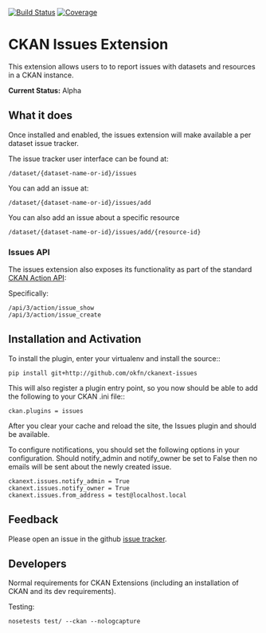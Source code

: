 [![Build Status](https://travis-ci.org/okfn/ckanext-issues.svg?branch=master)](https://travis-ci.org/okfn/ckanext-issues)
[![Coverage](https://coveralls.io/repos/okfn/ckanext-issues/badge.png?branch=master)](https://coveralls.io/r/okfn/ckanext-issues?branch=master)
# CKAN Issues Extension

This extension allows users to to report issues with datasets and resources in
a CKAN instance.

**Current Status:** Alpha

## What it does

Once installed and enabled, the issues extension will make available a per
dataset issue tracker.

The issue tracker user interface can be found at:

    /dataset/{dataset-name-or-id}/issues

You can add an issue at:

    /dataset/{dataset-name-or-id}/issues/add

You can also add an issue about a specific resource

    /dataset/{dataset-name-or-id}/issues/add/{resource-id}

### Issues API

The issues extension also exposes its functionality as part of the standard [CKAN Action API][api]:

[api]: http://docs.ckan.org/en/latest/api/index.html

Specifically:

    /api/3/action/issue_show
    /api/3/action/issue_create

## Installation and Activation

To install the plugin, enter your virtualenv and install the source::

    pip install git+http://github.com/okfn/ckanext-issues

This will also register a plugin entry point, so you now should be
able to add the following to your CKAN .ini file::

    ckan.plugins = issues

After you clear your cache and reload the site, the Issues plugin
and should be available.

To configure notifications, you should set the following options in your
configuration.  Should notify_admin and notify_owner be set to False then no
emails will be sent about the newly created issue.

    ckanext.issues.notify_admin = True
    ckanext.issues.notify_owner = True
    ckanext.issues.from_address = test@localhost.local

## Feedback

Please open an issue in the github [issue tracker][issues].

[issues]: https://github.com/okfn/ckanext-issues

## Developers

Normal requirements for CKAN Extensions (including an installation of CKAN and
its dev requirements).

Testing:

    nosetests test/ --ckan --nologcapture

